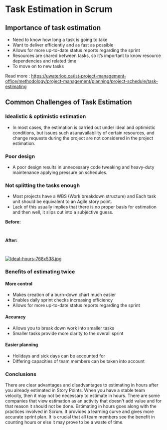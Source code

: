 # Task Estimation in Scrum

## Importance of task estimation 

- Need to know how long a task is going to take
- Want to deliver efficiently and as fast as possible
- Allows for more up-to-date status reports regarding the sprint
- Resources are shared between tasks, so it’s important to know resource dependencies and related time
- To move on to new tasks

Read more : https://uwaterloo.ca/ist-project-management-office/methodology/project-management/planning/project-schedule/task-estimating


## Common Challenges of Task Estimation
 
### Idealistic & optimistic estimation
 
 - In most cases, the estimation is carried out under ideal and optimistic conditions, but issues such asunavailability of certain resources, and change requests during the project are not considered in the project estimation.

 ### Poor design
 
 - A poor design results in unnecessary code tweaking and heavy-duty maintenance applying pressure on schedules.

 ### Not splitting the tasks enough
 
 - Most projects have a WBS (Work breakdown structure) and Each task unit should be equivalent to an Agile 
 story point.
 - Lack of this usually implies that there is no proper basis for estimation and then well, it slips out into a subjective guess.
  






**Before:**  

```
    
```


**After:**  

```
    
```


[![Ideal-hours-768x538.jpg](https://i.postimg.cc/L8T8v2q2/Ideal-hours-768x538.jpg)](https://postimg.cc/WddV1R6H)

### Benefits of estimating twice 


#### More control
- Makes creation of a burn-down chart much easier
- Enables daily sprint checks increasing efficiency
- Allows for more up-to-date status reports regarding the sprint

#### Accuracy
- Allows you to break down work into smaller tasks
- Smaller tasks provide more clarity to the overall sprint


#### Easier planning
- Holidays and sick days can be accounted for
- Differing capacities of team members can be taken into account




### Conclusions

There are clear advantages and disadvantages to estimating in hours after you already estimated in Story Points. When you have a stable team velocity, then it may not be necessary to estimate in hours. There are some companies that view estimation as an activity that doesn't add value and for that reason it should not be done.
Estimating in hours goes along with the practices involved in Scrum. It provides a learning curve and gives more accurate sprint plan. It is crucial that all team members see the benefit in counting hours or else it may prove to be a waste of time.



 